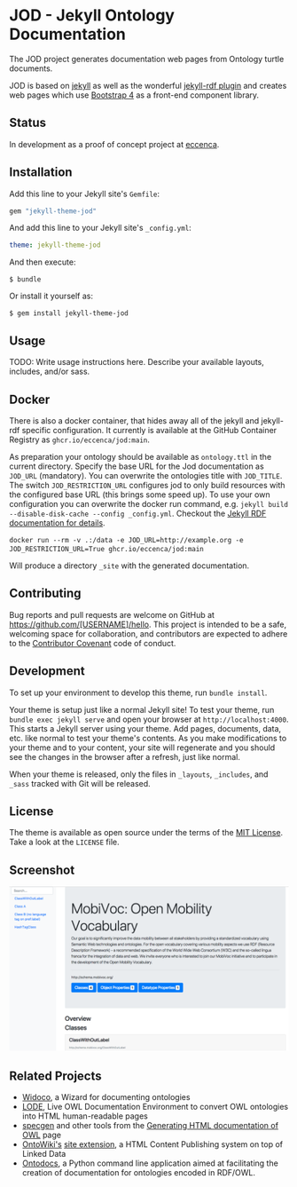# JOD - Jekyll Ontology Documentation

The JOD project generates documentation web pages from Ontology turtle documents.

JOD is based on [jekyll](jekyllrb.com) as well as the wonderful [jekyll-rdf plugin](https://github.com/white-gecko/jekyll-rdf) and creates web pages which use [Bootstrap 4](https://getbootstrap.com/) as a front-end component library.

## Status

In development as a proof of concept project at [eccenca](https://www.eccenca.com).


## Installation

Add this line to your Jekyll site's `Gemfile`:

```ruby
gem "jekyll-theme-jod"
```

And add this line to your Jekyll site's `_config.yml`:

```yaml
theme: jekyll-theme-jod
```

And then execute:

    $ bundle

Or install it yourself as:

    $ gem install jekyll-theme-jod

## Usage

TODO: Write usage instructions here. Describe your available layouts, includes, and/or sass.

## Docker

There is also a docker container, that hides away all of the jekyll and jekyll-rdf specific configuration.
It currently is available at the GitHub Container Registry as `ghcr.io/eccenca/jod:main`.

As preparation your ontology should be available as `ontology.ttl` in the current directory.
Specify the base URL for the Jod documentation as `JOD_URL` (mandatory).
You can overwrite the ontologies title with `JOD_TITLE`.
The switch `JOD_RESTRICTION_URL` configures jod to only build resources with the configured base URL (this brings some speed up).
To use your own configuration you can overwrite the docker run command, e.g. `jekyll build --disable-disk-cache --config _config.yml`. Checkout the [Jekyll RDF documentation for details](https://github.com/AKSW/jekyll-rdf).

```
docker run --rm -v .:/data -e JOD_URL=http://example.org -e JOD_RESTRICTION_URL=True ghcr.io/eccenca/jod:main
```

Will produce a directory `_site` with the generated documentation.

## Contributing

Bug reports and pull requests are welcome on GitHub at https://github.com/[USERNAME]/hello. This project is intended to be a safe, welcoming space for collaboration, and contributors are expected to adhere to the [Contributor Covenant](http://contributor-covenant.org) code of conduct.

## Development

To set up your environment to develop this theme, run `bundle install`.

Your theme is setup just like a normal Jekyll site! To test your theme, run `bundle exec jekyll serve` and open your browser at `http://localhost:4000`. This starts a Jekyll server using your theme. Add pages, documents, data, etc. like normal to test your theme's contents. As you make modifications to your theme and to your content, your site will regenerate and you should see the changes in the browser after a refresh, just like normal.

When your theme is released, only the files in `_layouts`, `_includes`, and `_sass` tracked with Git will be released.

## License

The theme is available as open source under the terms of the [MIT License](https://opensource.org/licenses/MIT). Take a look at the `LICENSE` file.

## Screenshot

![Screenshot](./Screenshot.png "Screenshot")

## Related Projects

- [Widoco](https://github.com/dgarijo/Widoco), a Wizard for documenting ontologies
- [LODE](https://github.com/essepuntato/LODE), Live OWL Documentation Environment to convert OWL ontologies into HTML human-readable pages
- [specgen](https://github.com/zazi/specgen) and other tools from the [Generating HTML documentation of OWL](https://www.w3.org/2011/prov/wiki/Generating_HTML_documentation_of_OWL) page
- [OntoWiki's](http://ontowiki.net/) [site extension](https://github.com/AKSW/site.ontowiki), a HTML Content Publishing system on top of Linked Data
- [Ontodocs](https://github.com/lambdamusic/Ontodocs), a Python command line application aimed at facilitating the creation of documentation for ontologies encoded in RDF/OWL.

